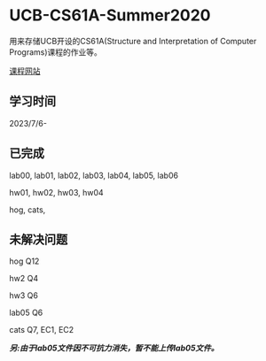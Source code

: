 # UCB-CS61A-Summer2020

用来存储UCB开设的CS61A(Structure and Interpretation of Computer Programs)课程的作业等。

[课程网站](https://inst.eecs.berkeley.edu/~cs61a/su20)

## 学习时间
2023/7/6-

## 已完成
  
  lab00, lab01, lab02, lab03, lab04, lab05, lab06
  
  hw01, hw02, hw03, hw04
  
  hog, cats, 

## 未解决问题
  
  hog Q12
  
  hw2 Q4
  
  hw3 Q6
  
  lab05 Q6

  cats Q7, EC1, EC2

***另:由于lab05文件因不可抗力消失，暂不能上传lab05文件。***
